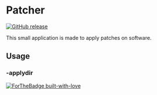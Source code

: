 # Patcher

[![GitHub release](https://img.shields.io/github/release/Naereen/StrapDown.js.svg)](https://GitHub.com/Naereen/StrapDown.js/releases/)



This small application is made to apply patches on software. 

## Usage

### -applydir

[![ForTheBadge built-with-love](http://ForTheBadge.com/images/badges/built-with-love.svg)](https://GitHub.com/Naereen/)

